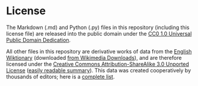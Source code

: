 # License

The Markdown (.md) and Python (.py) files in this repository (including this license file) are released into the public domain under the [CC0 1.0 Universal Public Domain Dedication](https://creativecommons.org/publicdomain/zero/1.0/).

All other files in this repository are derivative works of data from the [English Wiktionary](https://en.wiktionary.org/) (downloaded [from Wikimedia Downloads](https://dumps.wikimedia.org/)), and are therefore licensed under the [Creative Commons Attribution-ShareAlike 3.0 Unported License](https://creativecommons.org/licenses/by-sa/3.0/legalcode) ([easily readable summary](https://creativecommons.org/licenses/by-sa/3.0/)). This data was created cooperatively by thousands of editors; here is a [complete list](https://en.wiktionary.org/wiki/Special:ListUsers?editsOnly=1&creationSort=1&limit=50).
